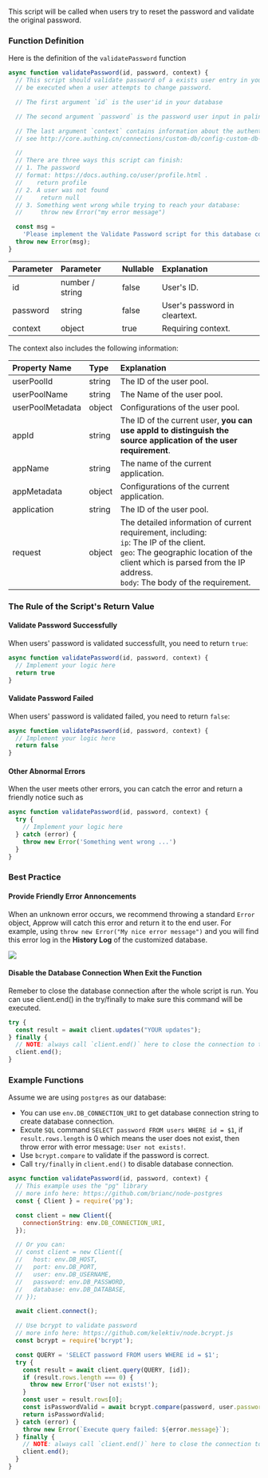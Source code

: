 This script will be called when users try to reset the password and validate the original password.

### Function Definition

Here is the definition of the `validatePassword` function

```javascript
async function validatePassword(id, password, context) {
  // This script should validate password of a exists user entry in your database. It will
  // be executed when a user attempts to change password.

  // The first argument `id` is the user'id in your database

  // The second argument `password` is the password user input in palin text format.

  // The last argument `context` contains information about the authentication context.
  // see http://core.authing.cn/connections/custom-db/config-custom-db-connection.html for more information.

  //
  // There are three ways this script can finish:
  // 1. The password
  // format: https://docs.authing.co/user/profile.html .
  //    return profile
  // 2. A user was not found
  //     return null
  // 3. Something went wrong while trying to reach your database:
  //     throw new Error("my error message")

  const msg =
    'Please implement the Validate Password script for this database connection';
  throw new Error(msg);
}
```

| Parameter    | Parameter         | Nullable | Explanation              |
| :------- | :-------------- | :------- | :----------------- |
| id       | number / string | false    | User's ID.          |
| password | string          | false    | User's password in cleartext.     |
| context  | object          | true     | Requiring context. |


The context also includes the following information:

| Property Name           | Type   | Explanation                                                                                                        |
| :--------------- | :----- | :---------------------------------------------------------------------------------------------------------- |
| userPoolId       | string | The ID of the user pool.                                                                                                   |
| userPoolName     | string | The Name of the user pool.                                                                                                |
| userPoolMetadata | object | Configurations of the user pool.                                                                                          |
| appId            | string | The ID of the current user, **you can use appId to distinguish the source application of the user requirement**.                                               |
| appName          | string | The name of the current application.                                                                                       |
| appMetadata      | object | Configurations of the current application.                                                                                        |
| application      | string | The ID of the user pool.                                                                                                   |
| request          | object | The detailed information of current requirement, including: <br> `ip`: The IP of the client. <br> `geo`: The geographic location of the client which is parsed from the IP address. <br> `body`: The body of the requirement. |

### The Rule of the Script's Return Value

#### Validate Password Successfully

When users' password is validated successfullt, you need to return `true`:

```javascript
async function validatePassword(id, password, context) {
  // Implement your logic here
  return true
}
```

#### Validate Password Failed

When users' password is validated failed, you need to return `false`:

```javascript
async function validatePassword(id, password, context) {
  // Implement your logic here
  return false
}
```

#### Other Abnormal Errors

When the user meets other errors, you can catch the error and return a friendly notice such as

```javascript
async function validatePassword(id, password, context) {
  try {
    // Implement your logic here
  } catch (error) {
    throw new Error('Something went wrong ...')
  }
}
```

### Best Practice

#### Provide Friendly Error Annoncements

When an unknown error occurs, we recommend throwing a standard `Error` object, Approw will catch this error and return it to the end user. For example, using `throw new Error("My nice error message")` and you will find this error log in the **History Log** of the customized database.

![](https://cdn.authing.cn/img/20210111163154.png)

#### Disable the Database Connection When Exit the Function

Remeber to close the database connection after the whole script is run. You can use client.end() in the try/finally to make sure this command will be executed.

```javascript
try {
  const result = await client.updates("YOUR updates");
} finally {
  // NOTE: always call `client.end()` here to close the connection to the database
  client.end();
}
```

### Example Functions

Assume we are using `postgres` as our database:

- You can use `env.DB_CONNECTION_URI` to get database connection string to create database connection.
- Excute `SQL` command `SELECT password FROM users WHERE id = $1`, if `result.rows.length` is 0 which means the user does not exist, then throw error with error message: `User not exists!`.
- Use `bcrypt.compare` to validate if the password is correct.
- Call `try/finally` in `client.end()` to disable database connection.

```javascript
async function validatePassword(id, password, context) {
  // This example uses the "pg" library
  // more info here: https://github.com/brianc/node-postgres
  const { Client } = require('pg');

  const client = new Client({
    connectionString: env.DB_CONNECTION_URI,
  });

  // Or you can:
  // const client = new Client({
  //   host: env.DB_HOST,
  //   port: env.DB_PORT,
  //   user: env.DB_USERNAME,
  //   password: env.DB_PASSWORD,
  //   database: env.DB_DATABASE,
  // });

  await client.connect();

  // Use bcrypt to validate password
  // more info here: https://github.com/kelektiv/node.bcrypt.js
  const bcrypt = require('bcrypt');

  const QUERY = 'SELECT password FROM users WHERE id = $1';
  try {
    const result = await client.query(QUERY, [id]);
    if (result.rows.length === 0) {
      throw new Error('User not exists!');
    }
    const user = result.rows[0];
    const isPasswordValid = await bcrypt.compare(password, user.password);
    return isPasswordValid;
  } catch (error) {
    throw new Error(`Execute query failed: ${error.message}`);
  } finally {
    // NOTE: always call `client.end()` here to close the connection to the database
    client.end();
  }
}
```